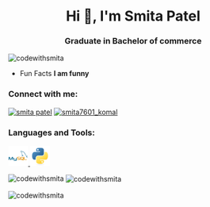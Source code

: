 <h1 align="center">Hi 👋, I'm Smita Patel</h1>
<h3 align="center">Graduate in Bachelor of commerce</h3
  


<p align="left"> <img src="https://komarev.com/ghpvc/?username=codewithsmita&label=Profile%20views&color=0e75b6&style=flat" alt="codewithsmita" /> </p>

- Fun Facts **I am funny**
<h3 align="left">Connect with me:</h3>
<p align="left">
<a href="https://linkedin.com/in/smita patel" target="blank"><img align="center" src="https://raw.githubusercontent.com/rahuldkjain/github-profile-readme-generator/master/src/images/icons/Social/linked-in-alt.svg" alt="smita patel" height="30" width="40" /></a>
<a href="https://instagram.com/smita7601_komal" target="blank"><img align="center" src="https://raw.githubusercontent.com/rahuldkjain/github-profile-readme-generator/master/src/images/icons/Social/instagram.svg" alt="smita7601_komal" height="30" width="40" /></a>
</p>

<h3 align="left">Languages and Tools:</h3>
<p align="left"> <a href="https://www.mysql.com/" target="_blank" rel="noreferrer"> <img src="https://raw.githubusercontent.com/devicons/devicon/master/icons/mysql/mysql-original-wordmark.svg" alt="mysql" width="40" height="40"/> </a> <a href="https://www.python.org" target="_blank" rel="noreferrer"> <img src="https://raw.githubusercontent.com/devicons/devicon/master/icons/python/python-original.svg" alt="python" width="40" height="40"/> </a> </p>

<p><img align="left" src="https://github-readme-stats.vercel.app/api/top-langs?username=codewithsmita&show_icons=true&locale=en&layout=compact" alt="codewithsmita" /></p>

<p>&nbsp;<img align="center" src="https://github-readme-stats.vercel.app/api?username=codewithsmita&show_icons=true&locale=en" alt="codewithsmita" /></p>

<p><img align="center" src="https://github-readme-streak-stats.herokuapp.com/?user=codewithsmita&" alt="codewithsmita" /></p>
